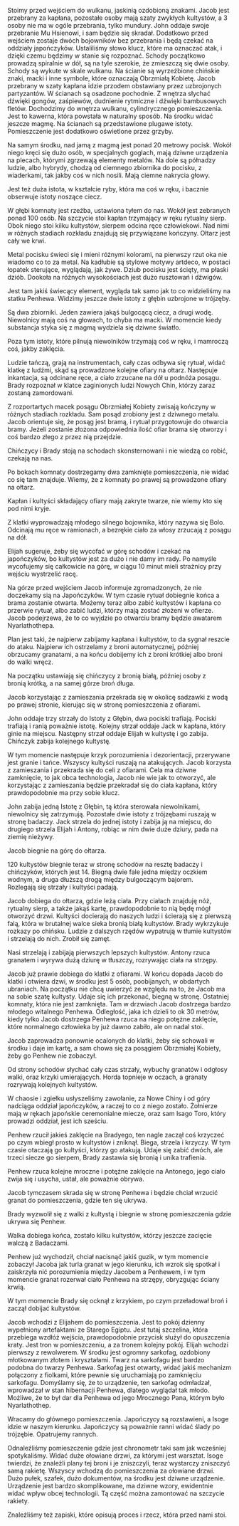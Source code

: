 Stoimy przed wejściem do wulkanu, jaskinią ozdobioną znakami.
Jacob jest przebrany za kapłana, pozostałe osoby mają szaty zwykłych kultystów, a 3 osoby nie ma w ogóle przebrania, tylko mundury.
John oddaje swoje przebranie Mu Hsienowi, i sam będzie się skradał. Dodatkowo przed wejściem zostaje dwóch bojowników bez przebrania i będą czekać na oddziały japończyków. Ustaliliśmy słowo klucz, które ma oznaczać atak, i dzięki czemu będzimy w stanie się rozpoznać.
Schody początkowo prowadzą spiralnie w dół, są na tyle szerokie, że zmieszczą się dwie osoby. Schody są wykute w skale wulkanu.
Na ścianie są wyrzeźbione chińskie znaki, macki i inne symbole, które oznaczają Obrzmiałą Kobietę. Jacob przebrany w szaty kapłana idzie przodem obstawiany przez uzbrojonych partyzantów.
W ścianach są osadzone pochodnie. Z wnętrza słychać dźwięki gongów, zaśpiewów, dudnienie rytmiczne i dźwięki bambusowych fletów.
Dochodzimy do wnętrza wulkanu, cylindrycznego pomieszczenia. Jest to kawerna, która powstała w naturalny sposób. Na środku widać jeszcze magmę.
Na ścianach są przedstawione plugawe istoty.
Pomieszczenie jest dodatkowo oświetlone przez grzyby.

Na samym środku, nad jamą z magmą jest ponad 20 metrowy pocisk. Wokół niego kręci się dużo osób, w specjalnych goglach, mają dziwne urządzenia na plecach, którymi zgrzewają elementy metalów.
Na dole są półnadzy ludzie, albo hybrydy, chodzą od ciemnego zbiornika do pocisku, z wiaderkami, tak jakby coś w nich nosili. Mają ciemne nakrycia głowy.

Jest też duża istota, w kształcie ryby, która ma coś w ręku, i bacznie obserwuje istoty noszące ciecz.

W głębi komnaty jest rzeźba, ustawiona tyłem do nas. Wokół jest zebranych ponad 100 osób. Na szczycie stoi kapłan trzymający w ręku rytualny sierp. Obok niego stoi kilku kultystów, sierpem odcina ręce człowiekowi. Nad nimi w różnych stadiach rozkładu znajdują się przywiązane kończyny. Ołtarz jest cały we krwi.

Metal pocisku świeci się i mieni różnymi kolorami, na pierwszy rzut oka nie wiadomo co to za metal. Na kadłubie są stylowe motywy artdeco, w postaci łopatek sterujące, wyglądają, jak żywe. Dziub pocisku jest ścięty, ma płaski dziób.
Dookoła na różnych wysokościach jest dużo rusztowań i dźwigów.

Jest tam jakiś świecący element, wygląda tak samo jak to co widzieliśmy na statku Penhewa.
Widzimy jeszcze dwie istoty z głębin uzbrojone w trójzęby.

Są dwa zbiorniki. Jeden zawiera jakąś bulgocącą ciecz, a drugi wodę. Niewolnicy mają coś na głowach, to chyba ma macki. 
W momencie kiedy substancja styka się z magmą wydziela się dziwne światło.

Poza tym istoty, które pilnują niewolników trzymają coś w ręku, i mamroczą coś, jakby zaklęcia.

Ludzie tańczą, grają na instrumentach, cały czas odbywa się rytuał, widać klatkę z ludźmi, skąd są prowadzone kolejne ofiary na ołtarz. Następuje inkantacja, są odcinane ręce, a ciało zrzucane na dół u podnóża posągu. Brady rozpoznał w klatce zaginionych ludzi Nowych Chin, którzy zaraz zostaną zamordowani.

Z rozportartych macek posągu Obrzmiałej Kobiety zwisają kończyny w różnych stadiach rozkładu. Sam posąd zrobiony jest z dziwnego metalu. Jacob orientuje się, że posąg jest bramą, i rytuał przygotowuje do otwarcia bramy. Jeżeli zostanie złożona odpowiednia ilość ofiar brama się otworzy i coś bardzo złego z przez nią przejdzie.

Chińczycy i Brady stoją na schodach skonsternowani i nie wiedzą co robić, czekają na nas.

Po bokach komnaty dostrzegamy dwa zamknięte pomieszczenia, nie widać co się tam znajduje. Wiemy, że z komnaty po prawej są prowadzone ofiary na ołtarz.

Kapłan i kultyści składający ofiary mają zakryte twarze, nie wiemy kto się pod nimi kryje.

Z klatki wyprowadzają młodego silnego bojownika, który nazywa się Bolo. Odcinają mu ręce w ramionach, a bezrękie ciało za włosy zrzucają z posągu na dół.

Elijah sugeruje, żeby się wycofać w górę schodów i czekać na japończyków, bo kultystów jest za dużo i nie damy im rady. Po namyśle wycofujemy się całkowicie na górę, w ciągu 10 minut mieli strażnicy przy wejściu wystrzelić racę.

Na górze przed wejściem Jacob informuje zgromadzonych, że nie doczekamy sią na Japończyków. W tym czasie rytuał dobiegnie końca a brama zostanie otwarta. Możemy teraz albo zabić kultystów i kapłana co przerwie rytuał, albo zabić ludzi, którzy mają zostać złożeni w ofierze. Jacob podejrzewa, że to co wyjdzie po otwarciu bramy będzie awatarem Nyarlathothepa.

Plan jest taki, że najpierw zabijamy kapłana i kultystów, to da sygnał reszcie do ataku. Najpierw ich ostrzelamy z broni automatycznej, później obrzucamy granatami, a na końcu dobijemy ich z broni krótkiej albo broni do walki wręcz.

Na początku ustawiają się chińczycy z bronią białą, później osoby z bronią krótką, a na samej górze broń długa.

Jacob korzystając z zamieszania przekrada się w okolicę sadzawki z wodą po prawej stronie, kierując się w stronę pomieszczenia z ofiarami.

John oddaje trzy strzały do Istoty z Głębin, dwa pociski trafiają. Pociski trafiają i ranią poważnie istotę.
Kolejny strzał oddaje Jack w kapłana, który ginie na miejscu. Następny strzał oddaje Elijah w kultystę i go zabija. Chińczyk zabija kolejnego kultystę.

W tym momencie następuje krzyk porozumienia i dezorientacji, przerywane jest granie i tańce. Wszyscy kultyści ruszają na atakujących. Jacob korzysta z zamieszania i przekrada się do celi z ofiarami. Cela ma dziwne zamknięcie, to jak obca technologia, Jacob nie wie jak to otworzyć, ale korzystając z zamieszania będzie przekradał się do ciała kapłana, który prawdopodobnie ma przy sobie klucz.

John zabija jedną Istotę z Głębin, tą która sterowała niewolnikami, niewolnicy się zatrzymują. Pozostałe dwie istoty z trójzębami ruszają w stronę badaczy. Jack strzela do jednej istoty i zabija ją na miejscu, do drugiego strzela Elijah i Antony, robiąc w nim dwie duże dziury, pada na ziemię nieżywy.

Jacob biegnie na górę do ołtarza.

120 kultystów biegnie teraz w stronę schodów na resztę badaczy i chińczyków, których jest 14. Biegną dwie fale jedna między oczkiem wodnym, a druga dłuższą drogą między bulgoczącym bajorem.
Rozlegają się strzały i kultyści padają.

Jacob dobiega do ołtarza, gdzie leżą ciała. Przy ciałach znajduję nóż, rytualny sierp, a także jakąś kartę, prawdopodobnie to nią będę mógł otworzyć drzwi.
Kultyści docierają do naszych ludzi i ścierają się z pierwszą falą, która w brutalnej walce sieka bronią białą kultystów. Brady wykrzykuje rozkazy po chińsku. Ludzie z dalszych rzędów wypatrują w tłumie kultystów i strzelają do nich. Zrobił się zamęt.

Nasi strzelają i zabijają pierwszych lepszych kultystów.
Antony rzuca granatem i wyrywa dużą dziurę w tłuszczy, rozrywając ciała na strzępy.

Jacob już prawie dobiega do klatki z ofiarami. W końcu dopada Jacob do klatki i otwiera dzwi, w środku jest 5 osób, poobijanych, w obdartych ubraniach. Na początku nie chcą uwierzyć ze względu na to, że Jacob ma na sobie szatę kultysty. Udaje się ich przekonać, biegną w stronę. Ostatniej komnaty, która nie jest zamknięta. Tam w drzwiach Jacob dostrzega bardzo młodego witalnego Penhewa.
Odległość, jaka ich dzieli to ok 30 metrów, kiedy tylko Jacob dostrzega Penhewa rzuca na niego potężne zaklęcie, które normalnego człowieka by już dawno zabiło, ale on nadal stoi. 

Jacob zaprowadza ponownie ocalonych do klatki, żeby się schowali w środku i daje im kartę, a sam chowa się za posągiem Obrzmiałej Kobiety, żeby go Penhew nie zobaczył.

Od strony schodów słychać cały czas strzały, wybuchy granatów i odgłosy walki, oraz krzyki umierających. Horda topnieje w oczach, a granaty rozrywają kolejnych kultystów.

W chaosie i zgiełku usłyszeliśmy zawołanie, za Nowe Chiny i od góry nadciąga oddział japończyków, a raczej to co z niego zostało. Żołnierze mają w rękach japońskie ceremonialne miecze, oraz sam Isago Toro, który prowadzi oddział, jest ich sześciu.

Penhew rzucił jakieś zaklęcie na Bradyego, ten nagle zaczął coś krzyczeć po czym wbiegł prosto w kultystów i zniknął. Biega, strzela i krzyczy. W tym czasie otaczają go kultyści, którzy go atakują. Udaje się zabić dwóch, ale trzeci siecze go sierpem, Brady zastawia się bronią i unika trafienia.

Penhew rzuca kolejne mroczne i potężne zaklęcie na Antonego, jego ciało zwija się i usycha, ustał, ale poważnie obrywa.

Jacob tymczasem skrada się w stronę Penhewa i będzie chciał wrzucić granat do pomieszczenia, gdzie ten się ukrywa.

Brady wyzwolił się z walki z kultystą i biegnie w stronę pomieszczenia gdzie ukrywa się Penhew.

Walka dobiega końca, zostało kilku kultystów, którzy jeszcze zacięcie walczą z Badaczami.

Penhew już wychodził, chciał nacisnąć jakiś guzik, w tym momencie zobaczył Jacoba jak turla granat w jego kierunku, ich wzrok się spotkał i zaiskrzyła nić porozumienia między Jacobem a Penhewem, i w tym momencie granat rozerwał ciało Penhewa na strzępy, obryzgując ściany krwią.

W tym momencie Brady się ocknął z krzykiem, po czym przeładował broń i zaczął dobijać kultystów.

Jacob wchodzi z Elijahem do pomieszczenia. Jest to pokój dzienny wypełniony artefaktami ze Starego Egiptu. Jest tutaj szczelina, która przebiega wzdłóż wejścia, prawdopodobnie przycisk służył do opuszczenia kraty. Jest tron w pomieszczeniu, a za tronem kolejny pokój. Elijah wchodzi pierwszy z rewolwerem. W środku jest ogromny sarkofag, ozdobiony młotkowanym złotem i kryształami. Twarz na sarkofagu jest bardzo podobna do twarzy Penhewa. Sarkofag jest otwarty, widać jakiś mechanizm połączony z fiolkami, które pewnie się uruchamiają po zamknięciu sarkofagu.
Domyślamy się, że to urządzenie, ten sarkofag odmładzał, wprowadzał w stan hibernacji Penhewa, dlatego wyglądał tak młodo. Możliwe, że to był dar dla Penhewa od jego Mrocznego Pana, którym było Nyarlathothep.

Wracamy do głównego pomieszczenia. Japończycy są rozstawieni, a Isoge idzie w naszym kierunku. Japończycy są poważnie ranni widać ślady po trójzębie.
Opatrujemy rannych.

Odnaleźliśmy pomieszczenie gdzie jest chronometr taki sam jak wcześniej spotykaliśmy. Widać duże ołowiane drzwi, za którymi jest warsztat. 
Isoge twierdzi, że znaleźli plany tej broni i je zniszczyli, teraz wystarczy zniszczyć samą rakietę. Wszyscy wchodzą do pomieszczenia za ołowiane drzwi. Dużo pułek, szafek, dużo dokumentów, na środku jest dziwne urządzenie. 
Urządzenie jest bardzo skomplikowane, ma dziwne wzory, ewidentnie widać wpływ obcej technologii. Tą część można zamontować na szczycie rakiety.

Znaleźliśmy też zapiski, które opisują proces i rzecz, która przed nami stoi.






